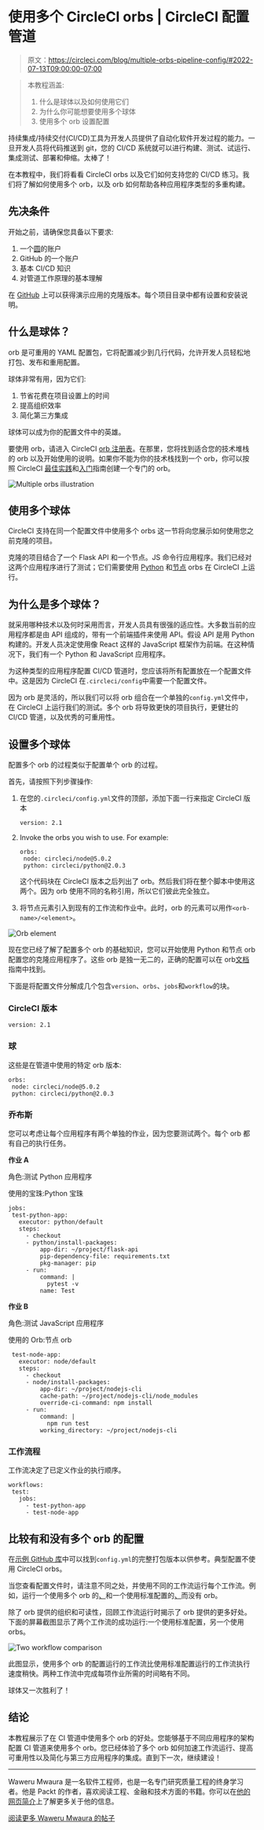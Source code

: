 # 使用多个 CircleCI orbs | CircleCI 配置管道

> 原文：<https://circleci.com/blog/multiple-orbs-pipeline-config/#2022-07-13T09:00:00-07:00>

> 本教程涵盖:
> 
> 1.  什么是球体以及如何使用它们
> 2.  为什么你可能想要使用多个球体
> 3.  使用多个 orb 设置配置

持续集成/持续交付(CI/CD)工具为开发人员提供了自动化软件开发过程的能力。一旦开发人员将代码推送到 git，您的 CI/CD 系统就可以进行构建、测试、试运行、集成测试、部署和伸缩。太棒了！

在本教程中，我们将看看 CircleCI orbs 以及它们如何支持您的 CI/CD 练习。我们将了解如何使用多个 orb，以及 orb 如何帮助各种应用程序类型的多重构建。

## 先决条件

开始之前，请确保您具备以下要求:

1.  一个[圆](https://circleci.com/signup/)的账户
2.  GitHub 的一个账户
3.  基本 CI/CD 知识
4.  对管道工作原理的基本理解

在 [GitHub](https://github.com/CIRCLECI-GWP/circleci-multiple-orbs-config) 上可以获得演示应用的克隆版本。每个项目目录中都有设置和安装说明。

## 什么是球体？

orb 是可重用的 YAML 配置包，它将配置减少到几行代码，允许开发人员轻松地打包、发布和重用配置。

球体非常有用，因为它们:

1.  节省花费在项目设置上的时间
2.  提高组织效率
3.  简化第三方集成

球体可以成为你的配置文件中的英雄。

要使用 orb，请进入 CircleCI [orb 注册表](https://circleci.com/developer/orbs)。在那里，您将找到适合您的技术堆栈的 orb 以及开始使用的说明。如果你不能为你的技术栈找到一个 orb，你可以按照 CircleCI [最佳实践](https://circleci.com/docs/orbs-best-practices/#orb-best-practices-guidelines)和[入门](https://circleci.com/docs/orb-author-intro/)指南创建一个专门的 orb。

![Multiple orbs illustration](img/b0b2f6b36de1b2463f29862aac215a5d.png)

## 使用多个球体

CircleCI 支持在同一个配置文件中使用多个 orbs 这一节将向您展示如何使用您之前克隆的项目。

克隆的项目结合了一个 Flask API 和一个节点。JS 命令行应用程序。我们已经对这两个应用程序进行了测试；它们需要使用 [Python](https://circleci.com/developer/orbs/orb/circleci/python) 和[节点](https://circleci.com/developer/orbs/orb/circleci/node) orbs 在 CircleCI 上运行。

## 为什么是多个球体？

就采用哪种技术以及何时采用而言，开发人员具有很强的适应性。大多数当前的应用程序都是由 API 组成的，带有一个前端插件来使用 API。假设 API 是用 Python 构建的。开发人员决定使用像 React 这样的 JavaScript 框架作为前端。在这种情况下，我们有一个 Python 和 JavaScript 应用程序。

为这种类型的应用程序配置 CI/CD 管道时，您应该将所有配置放在一个配置文件中。这是因为 CircleCI 在`.circleci/config`中需要一个配置文件。

因为 orb 是灵活的，所以我们可以将 orb 组合在一个单独的`config.yml`文件中，在 CircleCI 上运行我们的测试。多个 orb 将导致更快的项目执行，更健壮的 CI/CD 管道，以及优秀的可重用性。

## 设置多个球体

配置多个 orb 的过程类似于配置单个 orb 的过程。

首先，请按照下列步骤操作:

1.  在您的`.circleci/config.yml`文件的顶部，添加下面一行来指定 CircleCI 版本

    ```
    version: 2.1 
    ```

2.  Invoke the orbs you wish to use. For example:

    ```
    orbs:
     node: circleci/node@5.0.2
     python: circleci/python@2.0.3 
    ```

    这个代码块在 CircleCI 版本之后列出了 orb。然后我们将在整个脚本中使用这两个。因为 orb 使用不同的名称引用，所以它们彼此完全独立。

3.  将节点元素引入到现有的工作流和作业中。此时，orb 的元素可以用作`<orb-name>/<element>`。

![Orb element](img/797fa40a0e7ba181c54517ca810aaed3.png)

现在您已经了解了配置多个 orb 的基础知识，您可以开始使用 Python 和节点 orb 配置您的克隆应用程序了。这些 orb 是独一无二的，正确的配置可以在 orb[文档](https://circleci.com/developer/orbs)指南中找到。

下面是将配置文件分解成几个包含`version`、`orbs`、`jobs`和`workflow`的块。

### CircleCI 版本

```
version: 2.1 
```

### 球

这些是在管道中使用的特定 orb 版本:

```
orbs:
 node: circleci/node@5.0.2
 python: circleci/python@2.0.3 
```

### 乔布斯

您可以考虑让每个应用程序有两个单独的作业，因为您要测试两个。每个 orb 都有自己的执行任务。

**作业 A**

角色:测试 Python 应用程序

使用的宝珠:Python 宝珠

```
jobs:
 test-python-app:
   executor: python/default
   steps:
     - checkout
     - python/install-packages:
         app-dir: ~/project/flask-api
         pip-dependency-file: requirements.txt
         pkg-manager: pip
     - run:
         command: |
           pytest -v
         name: Test 
```

**作业 B**

角色:测试 JavaScript 应用程序

使用的 Orb:节点 orb

```
 test-node-app:
   executor: node/default
   steps:
     - checkout
     - node/install-packages:
         app-dir: ~/project/nodejs-cli
         cache-path: ~/project/nodejs-cli/node_modules
         override-ci-command: npm install
     - run:
         command: |
           npm run test
         working_directory: ~/project/nodejs-cli 
```

### 工作流程

工作流决定了已定义作业的执行顺序。

```
workflows:
 test:
   jobs:
     - test-python-app
     - test-node-app 
```

## 比较有和没有多个 orb 的配置

在[示例 GitHub 库](https://github.com/CIRCLECI-GWP/circleci-multiple-orbs-config)中可以找到`config.yml`的完整打包版本以供参考。典型配置不使用 CircleCI orbs。

当您查看配置文件时，请注意不同之处，并使用不同的工作流运行每个工作流。例如，运行一个使用多个 orb 的[、](https://github.com/CIRCLECI-GWP/circleci-multiple-orbs-config/blob/main/.circleci/config.yml)和一个使用标准配置的[、](https://github.com/CIRCLECI-GWP/circleci-multiple-orbs-config/blob/feature/without-orbs/.circleci/config.yml)而没有 orb。

除了 orb 提供的组织和可读性，回顾工作流运行时揭示了 orb 提供的更多好处。下面的屏幕截图显示了两个工作流的成功运行:一个使用标准配置，另一个使用 orbs。

![Two workflow comparison](img/8654d49f4d01a21cc0ca8e6f3457b1b1.png)

此图显示，使用多个 orb 的配置运行的工作流比使用标准配置运行的工作流执行速度稍快。两种工作流中完成每项作业所需的时间略有不同。

球体又一次胜利了！

## 结论

本教程展示了在 CI 管道中使用多个 orb 的好处。您能够基于不同应用程序的架构配置 CI 管道来使用多个 orb。您已经体验了多个 orb 如何加速工作流运行、提高可重用性以及简化与第三方应用程序的集成。直到下一次，继续建设！

* * *

Waweru Mwaura 是一名软件工程师，也是一名专门研究质量工程的终身学习者。他是 Packt 的作者，喜欢阅读工程、金融和技术方面的书籍。你可以在[他的网页简介](https://waweruh.github.io/)上了解更多关于他的信息。

[阅读更多 Waweru Mwaura 的帖子](/blog/author/waweru-mwaura/)
